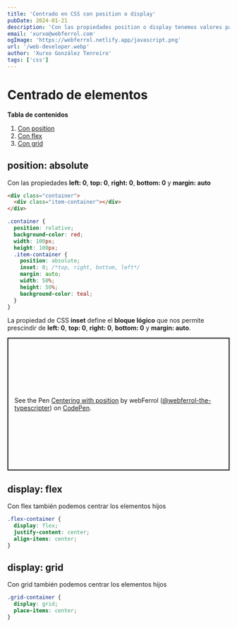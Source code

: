 ```yaml
---
title: 'Centrado en CSS con position o display'
pubDate: 2024-01-21
description: 'Con las propiedades position o display tenemos valores para poder centrar elementos en css. Veamos'
email: 'xurxo@webferrol.com'
ogImage: 'https://webferrol.netlify.app/javascript.png'
url: '/web-developer.webp'
author: 'Xurxo González Tenreiro'
tags: ['css']
---
```


# Centrado de elementos

__Tabla de contenidos__

1. [Con position](#position-absolute)
2. [Con flex](#display-flex)
3. [Con grid](#display-grid)

## position: absolute

Con las propiedades __left: 0__, __top: 0__, __right: 0__, __bottom: 0__ y __margin: auto__

```html
<div class="container">
  <div class="item-container"></div>
</div>
```

```css
.container {
  position: relative;
  background-color: red;
  width: 100px;
  height: 100px;
  .item-container {
    position: absolute;
    inset: 0; /*top, right, bottom, left*/
    margin: auto;
    width: 50%;
    height: 50%;
    background-color: teal;
  }
}
```

La propiedad de CSS __inset__ define el __bloque lógico__ que nos permite prescindir de __left: 0__, __top: 0__, __right: 0__, __bottom: 0__ y __margin: auto__.

<p class="codepen" data-height="300" data-default-tab="html,result" data-slug-hash="zYbzRro" data-user="webferrol-the-typescripter" style="height: 300px; box-sizing: border-box; display: flex; align-items: center; justify-content: center; border: 2px solid; margin: 1em 0; padding: 1em;">
  <span>See the Pen <a href="https://codepen.io/webferrol-the-typescripter/pen/zYbzRro">
  Centering with position</a> by webFerrol (<a href="https://codepen.io/webferrol-the-typescripter">@webferrol-the-typescripter</a>)
  on <a href="https://codepen.io">CodePen</a>.</span>
</p>
<script async src="https://cpwebassets.codepen.io/assets/embed/ei.js"></script>

## display: flex

Con flex también podemos centrar los elementos hijos

```css
.flex-container {
  display: flex;
  justify-content: center;
  align-items: center;
}
```

## display: grid

Con grid también podemos centrar los elementos hijos

```css
.grid-container {
  display: grid;
  place-items: center;
}
```